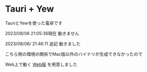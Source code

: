 # Tauri + Yew

TauriとYewを使った電卓です

2023/08/06 21:05:36現在 動きません

2023/08/06/ 21:46:11 追記 動きました


こちら側の環境の関係でMac版以外のバイナリが生成できなかったので

Web上で動く [Web版](https://sou31415.github.io/calc/index.html) を用意しました
